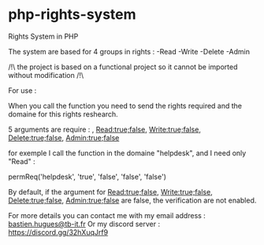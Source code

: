 # php-rights-system
Rights System in PHP


The system are based for 4 groups in rights :
-Read
-Write
-Delete
-Admin

/!\ the project is based on a functional project so it cannot be imported without modification /!\

For use :

When you call the function you need to send the rights required and the domaine for this rights reshearch.

5 arguments are require : <domaine>, <Read:true;false>, <Write:true;false>, <Delete:true;false>, <Admin:true;false>

  for exemple I call the function in the domaine "helpdesk", and I need only "Read" :
  
  permReq('helpdesk', 'true', 'false', 'false', 'false')
  
By default, if the argument for <Read:true;false>, <Write:true;false>, <Delete:true;false>, <Admin:true;false> are false, the verification are not enabled.
  
  
For more details you can contact me with my email address : bastien.hugues@tb-it.fr
Or my discord server : https://discord.gg/32hXuqJrf9
